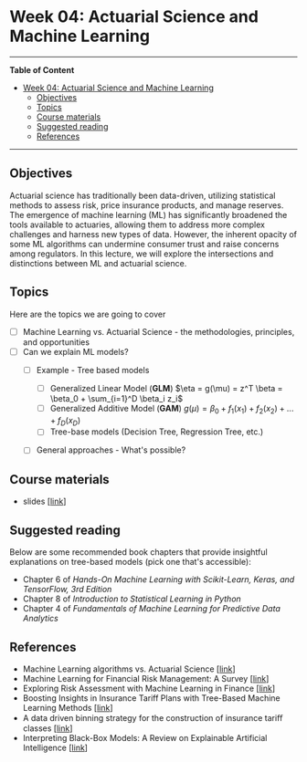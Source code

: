 # Week 04: Actuarial Science and Machine Learning
---

**Table of Content**
- [Week 04: Actuarial Science and Machine Learning](#week-04-actuarial-science-and-machine-learning)
  - [Objectives](#objectives)
  - [Topics](#topics)
  - [Course materials](#course-materials)
  - [Suggested reading](#suggested-reading)
  - [References](#references)

---
## Objectives
Actuarial science has traditionally been data-driven, utilizing statistical methods to assess risk, price insurance products, and manage reserves. The emergence of machine learning (ML) has significantly broadened the tools available to actuaries, allowing them to address more complex challenges and harness new types of data. However, the inherent opacity of some ML algorithms can undermine consumer trust and raise concerns among regulators. In this lecture, we will explore the intersections and distinctions between ML and actuarial science.

## Topics
Here are the topics we are going to cover
* [ ] Machine Learning vs. Actuarial Science - the methodologies, principles, and opportunities
* [ ] Can we explain ML models?
  * [ ] Example - Tree based models
    * [ ] Generalized Linear Model (**GLM**) $\eta = g(\mu) = z^T \beta = \beta_0 + \sum_{i=1}^D \beta_i z_i$
    * [ ] Generalized Additive Model (**GAM**) $g(\mu) = \beta_0 + f_1(x_1) + f_2(x_2) + ... + f_D(x_D)$
    * [ ] Tree-base models (Decision Tree, Regression Tree, etc.)
  * [ ] General approaches - What's possible?


## Course materials
* slides [[link](https://docs.google.com/presentation/d/1HpfN628BOZYSKeQhYkdcT4Kn1okLSNzIYWhlrSx2gjE/edit?usp=sharing)]

## Suggested reading
Below are some recommended book chapters that provide insightful explanations on tree-based models (pick one that's accessible):
* Chapter 6 of *Hands-On Machine Learning with Scikit-Learn, Keras, and TensorFlow, 3rd Edition*
* Chapter 8 of *Introduction to Statistical Learning in Python*
* Chapter 4 of *Fundamentals of Machine Learning for Predictive Data Analytics*

## References
* Machine Learning algorithms vs. Actuarial Science [[link](https://towardsdatascience.com/machine-learning-algorithm-vs-actuarial-science-who-will-win-b203f31145ce)]
* Machine Learning for Financial Risk Management: A Survey [[link](https://www.researchgate.net/publication/346731605_Machine_Learning_for_Financial_Risk_Management_A_Survey)]
* Exploring Risk Assessment with Machine Learning in Finance [[link](https://www.hyperstack.cloud/blog/case-study/exploring-risk-assessment-with-machine-learning-in-finance)]
* Boosting Insights in Insurance Tariff Plans with Tree-Based Machine Learning Methods [[link](https://www.tandfonline.com/doi/full/10.1080/10920277.2020.1745656)]
* A data driven binning strategy for the construction of insurance tariﬀ classes [[link](https://www.webofscience.com/wos/alldb/full-record/WOS:000444817300002)]
* Interpreting Black-Box Models: A Review on Explainable Artificial Intelligence [[link](https://link.springer.com/article/10.1007/s12559-023-10179-8#:~:text=A%20black%2Dbox%20model%20in,not%20easily%20accessible%20or%20interpretable.)]